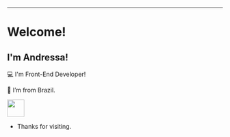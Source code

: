 
----------------------------------------------------------------------------

# Welcome!

 

## I'm Andressa!

 

:computer: I'm Front-End Developer!

:house_with_garden: I’m from Brazil.

<img src="https://cdn.jsdelivr.net/gh/devicons/devicon/icons/react/react-original.svg" width="40" height="40" />

- Thanks for visiting.

